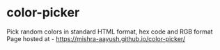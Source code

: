 # color-picker
Pick random colors in standard HTML format, hex code and RGB format
Page hosted at - https://mishra-aayush.github.io/color-picker/
